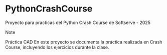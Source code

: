 # PythonCrashCourse
Proyecto para practicas del Python Crash Course de Softserve - 2025

> [!NOTE]
> Práctica CAD En este proyecto se documenta la práctica realizada en Crash Course, incluyendo los ejercicios durante la clase.  
